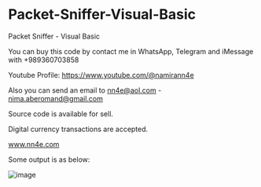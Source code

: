 # Packet-Sniffer-Visual-Basic
Packet Sniffer - Visual Basic

You can buy this code by contact me in WhatsApp, Telegram and iMessage with +989360703858

Youtube Profile: https://www.youtube.com/@namirann4e

Also you can send an email to nn4e@aol.com - nima.aberomand@gmail.com

Source code is available for sell.

Digital currency transactions are accepted.

www.nn4e.com

Some output is as below:

![image](https://github.com/user-attachments/assets/2810907c-e789-4e6b-8392-a07e20bc6275)
